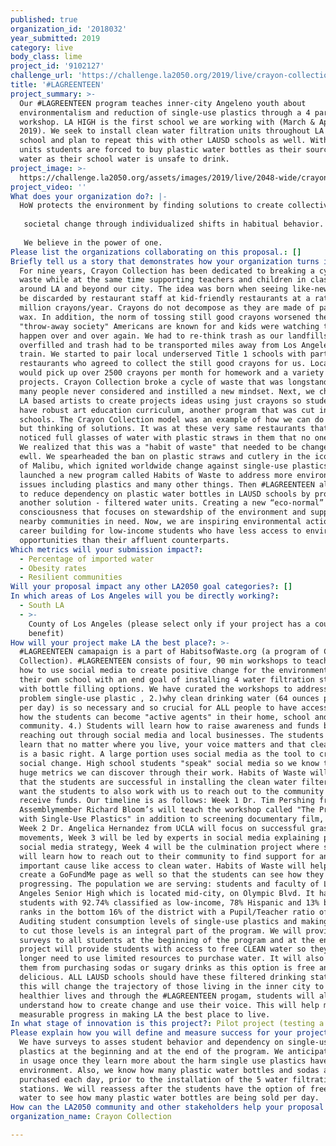 ```yaml
---
published: true
organization_id: '2018032'
year_submitted: 2019
category: live
body_class: lime
project_id: '9102127'
challenge_url: 'https://challenge.la2050.org/2019/live/crayon-collection/'
title: '#LAGREENTEEN'
project_summary: >-
  Our #LAGREENTEEN program teaches inner-city Angeleno youth about
  environmentalism and reduction of single-use plastics through a 4 part
  workshop. LA HIGH is the first school we are working with (March & April
  2019). We seek to install clean water filtration units throughout LA High
  school and plan to repeat this with other LAUSD schools as well. Without these
  units students are forced to buy plastic water bottles as their source of
  water as their school water is unsafe to drink.
project_image: >-
  https://challenge.la2050.org/assets/images/2019/live/2048-wide/crayon-collection.jpg
project_video: ''
What does your organization do?: |-
  HoW protects the environment by finding solutions to create collective
   
   societal change through individualized shifts in habitual behavior.
   
   We believe in the power of one.
Please list the organizations collaborating on this proposal.: []
Briefly tell us a story that demonstrates how your organization turns inspiration into impact.: >-
  For nine years, Crayon Collection has been dedicated to breaking a cycle of
  waste while at the same time supporting teachers and children in classrooms
  around LA and beyond our city. The idea was born when seeing like-new crayons
  be discarded by restaurant staff at kid-friendly restaurants at a rate of 150
  million crayons/year. Crayons do not decompose as they are made of paraffin
  wax. In addition, the norm of tossing still good crayons worsened the
  "throw-away society" Americans are known for and kids were watching this
  happen over and over again. We had to re-think trash as our landfills were
  overfilled and trash had to be transported miles away from Los Angeles via
  train. We started to pair local underserved Title 1 schools with participating
  restaurants who agreed to collect the still good crayons for us. Local schools
  would pick up over 2500 crayons per month for homework and a variety of art
  projects. Crayon Collection broke a cycle of waste that was longstanding and
  many people never considered and instilled a new mindset. Next, we challenged
  LA based artists to create projects ideas using just crayons so students could
  have robust art education curriculum, another program that was cut in public
  schools. The Crayon Collection model was an example of how we can do better
  but thinking of solutions. It was at these very same restaurants that we
  noticed full glasses of water with plastic straws in them that no one ordered.
  We realized that this was a "habit of waste" that needed to be changed as
  ewll. We spearheaded the ban on plastic straws and cutlery in the iconic City
  of Malibu, which ignited worldwide change against single-use plastics. We
  launched a new program called Habits of Waste to address more environmental
  issues including plastics and many other things. Then #LAGREENTEEN allows us
  to reduce dependency on plastic water bottles in LAUSD schools by providing
  another solution - filtered water units. Creating a new “eco-normal”
  consciousness that focuses on stewardship of the environment and support of
  nearby communities in need. Now, we are inspiring environmental action &
  career building for low-income students who have less access to environmental
  opportunities than their affluent counterparts.
Which metrics will your submission impact?:
  - Percentage of imported water
  - Obesity rates
  - Resilient communities
Will your proposal impact any other LA2050 goal categories?: []
In which areas of Los Angeles will you be directly working?:
  - South LA
  - >-
    County of Los Angeles (please select only if your project has a countywide
    benefit)
How will your project make LA the best place?: >-
  #LAGREENTEEN camapaign is a part of HabitsofWaste.org (a program of Crayon
  Collection). #LAGREENTEEN consists of four, 90 min workshops to teach students
  how to use social media to create positive change for the environment and for
  their own school with an end goal of installing 4 water filtration stations
  with bottle filling options. We have curated the workshops to address 1). the
  problem single-use plastic , 2.)why clean drinking water (64 ounces per person
  per day) is so necessary and so crucial for ALL people to have access to, 3.)
  how the students can become "active agents" in their home, school and
  community. 4.) Students will learn how to raise awareness and funds by
  reaching out through social media and local businesses. The students will
  learn that no matter where you live, your voice matters and that clean water
  is a basic right. A large portion uses social media as the tool to create
  social change. High school students "speak" social media so we know there are
  huge metrics we can discover through their work. Habits of Waste will ensure
  that the students are successful in installing the clean water filters but we
  want the students to also work with us to reach out to the community and
  receive funds. Our timeline is as follows: Week 1 Dr. Tim Pershing from
  Assemblymember Richard Bloom’s will teach the workshop called "The Problem
  with Single-Use Plastics" in addition to screening documentary film, "STRAWS".
  Week 2 Dr. Angelica Hernandez from UCLA will focus on successful grassroots
  movements, Week 3 will be led by experts in social media explaining powerful
  social media strategy, Week 4 will be the culmination project where students
  will learn how to reach out to their community to find support for an
  important cause like access to clean water. Habits of Waste will help them
  create a GoFundMe page as well so that the students can see how they are
  progressing. The population we are serving: students and faculty of Los
  Angeles Senior High which is located mid-city, on Olympic Blvd. It has 1,544
  students with 92.74% classified as low-income, 78% Hispanic and 13% black, and
  ranks in the bottom 16% of the district with a Pupil/Teacher ratio of 20.58.
  Auditing student consumption levels of single-use plastics and making strides
  to cut those levels is an integral part of the program. We will provide
  surveys to all students at the beginning of the program and at the end. This
  project will provide students with access to free CLEAN water so they no
  longer need to use limited resources to purchase water. It will also divert
  them from purchasing sodas or sugary drinks as this option is free and
  delicious. ALL LAUSD schools should have these filtered drinking station as
  this will change the trajectory of those living in the inner city to have
  healthier lives and through the #LAGREENTEEN progam, students will also
  understand how to create change and use their voice. This will help make
  measurable progress in making LA the best place to live.
In what stage of innovation is this project?: Pilot project (testing a new idea on a small scale to prove feasibility)
Please explain how you will define and measure success for your project.: >-
  We have surveys to asses student behavior and dependency on single-use
  plastics at the beginning and at the end of the program. We anticipate a drop
  in usage once they learn more about the harm single use plastics have on the
  environment. Also, we know how many plastic water bottles and sodas are being
  purchased each day, prior to the installation of the 5 water filtration
  stations. We will reassess after the students have the option of free clean
  water to see how many plastic water bottles are being sold per day.
How can the LA2050 community and other stakeholders help your proposal succeed?: []
organization_name: Crayon Collection

---
```

